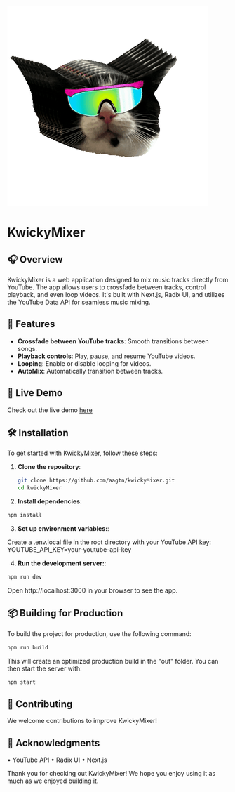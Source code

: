 

![KwickyMixer Logo](./public/kwick.gif)

# KwickyMixer

## 🎧 Overview

KwickyMixer is a web application designed to mix music tracks directly from YouTube. The app allows users to crossfade between tracks, control playback, and even loop videos. It's built with Next.js, Radix UI, and utilizes the YouTube Data API for seamless music mixing.

## 🚀 Features

- **Crossfade between YouTube tracks**: Smooth transitions between songs.
- **Playback controls**: Play, pause, and resume YouTube videos.
- **Looping**: Enable or disable looping for videos.
- **AutoMix**: Automatically transition between tracks.

## 🌟 Live Demo

Check out the live demo [here](https://www.kwicky.fr/)

## 🛠️ Installation

To get started with KwickyMixer, follow these steps:

1. **Clone the repository**:

   ```bash
   git clone https://github.com/aagtn/kwickyMixer.git
   cd kwickyMixer
   ```

2. **Install dependencies**:

```bash
npm install
```

3. **Set up environment variables:**:

Create a .env.local file in the root directory with your YouTube API key:
YOUTUBE_API_KEY=your-youtube-api-key

4. **Run the development server:**:

```bash
npm run dev
 ```

Open http://localhost:3000 in your browser to see the app.

## 📦 Building for Production

To build the project for production, use the following command:

```bash
npm run build
```

This will create an optimized production build in the "out" folder. You can then start the server with:

```bash
npm start
```

## 🤝 Contributing

We welcome contributions to improve KwickyMixer!

## 📄 Acknowledgments

• YouTube API
• Radix UI
• Next.js

Thank you for checking out KwickyMixer! We hope you enjoy using it as much as we enjoyed building it.
